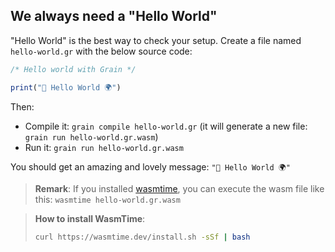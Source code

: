 ## We always need a "Hello World"

"Hello World" is the best way to check your setup. Create a file named `hello-world.gr` with the below source code:

```javascript
/* Hello world with Grain */

print("👋 Hello World 🌍")

```

Then:

- Compile it: `grain compile hello-world.gr` (it will generate a new file: `grain run hello-world.gr.wasm`)
- Run it: `grain run hello-world.gr.wasm`

You should get an amazing and lovely message: `"👋 Hello World 🌍"`

> **Remark**: If you installed [wasmtime](), you can execute the wasm file like this: `wasmtime hello-world.gr.wasm`

> **How to install WasmTime**:
> ```bash
> curl https://wasmtime.dev/install.sh -sSf | bash
> ```


